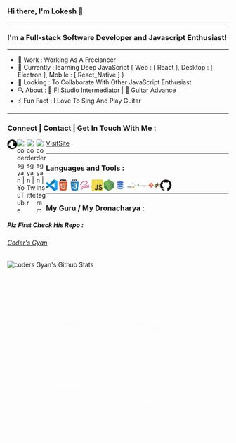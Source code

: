 ### Hi there, I'm Lokesh 👋

<hr />

<h3>I'm a Full-stack Software Developer and Javascript Enthusiast!</h3>
<hr />

<ul>
    <li>💼 Work : Working As A Freelancer</li>
    <li>🔬 Currently : learning Deep JavaScript { Web : [ React ], Desktop : [ Electron ], Mobile : [ React_Native ] }</li>
    <li>🔭 Looking : To Collaborate With Other JavaScript Enthusiast</li>
    <li>🔍 About : 🎹 Fl Studio Intermediator | 🎸 Guitar Advance</li>
    <li>⚡ Fun Fact : I Love To Sing And Play Guitar</li>
</ul>

<hr />
<h3>Connect | Contact | Get In Touch With Me : </h3>
<p>
    <a href="" target="_blank">
        <img align="left" alt="codersgyan.com" width="22px" src="https://raw.githubusercontent.com/iconic/open-iconic/master/svg/globe.svg" style="max-width:100%;">
    </a>

   <a href="https://www.youtube.com/channel/UCkr8kMQ1uAdcvi56IRH9F0g" target="_blank">
        <img align="left" alt="codersgyan | YouTube" width="22px" src="https://camo.githubusercontent.com/6645c4c313a1f4f0032cd1c5e5fd0033417104a7a282fed4cafdca8ac2a1ab33/68747470733a2f2f63646e2e6a7364656c6976722e6e65742f6e706d2f73696d706c652d69636f6e734076332f69636f6e732f796f75747562652e737667" data-canonical-src="https://cdn.jsdelivr.net/npm/simple-icons@v3/icons/youtube.svg" style="max-width:100%;">
    </a>

   <a href="" target="_blank">
        <img align="left" alt="codersgyan | Twitter" width="22px" src="https://camo.githubusercontent.com/013ab4b8c0a14af1d626b6106c10a4ca83129f9b89d063db25612dcb88740bc5/68747470733a2f2f63646e2e6a7364656c6976722e6e65742f6e706d2f73696d706c652d69636f6e734076332f69636f6e732f66616365626f6f6b2e737667" data-canonical-src="https://cdn.jsdelivr.net/npm/simple-icons@v3/icons/facebook.svg" style="max-width:100%;">
    </a>

   <a href="" target="_blank">
        <img align="left" alt="codersgyan | Instagram" width="22px" src="https://camo.githubusercontent.com/c80f9763ed06d4ab9fbcc1a74b8b74cd95e4c7f82d3f1f70233994f236a0faeb/68747470733a2f2f63646e2e6a7364656c6976722e6e65742f6e706d2f73696d706c652d69636f6e734076332f69636f6e732f696e7374616772616d2e737667" data-canonical-src="https://cdn.jsdelivr.net/npm/simple-icons@v3/icons/instagram.svg" style="max-width:100%;">
    </a>
</p>
<a href="https://lexuscreations.netlify.app/">VisitSite</a>
<br/>
<hr />

<h3>Languages and Tools : </h3>
<p>
    <a href="" target="_blank">
        <img align="left" lt="Visual Studio Code" width="26px" src="https://raw.githubusercontent.com/github/explore/80688e429a7d4ef2fca1e82350fe8e3517d3494d/topics/visual-studio-code/visual-studio-code.png" style="max-width:100%;">
    </a>

   <a href="" target="_blank">
        <img align="left" lt="HTML5" width="26px" src="https://raw.githubusercontent.com/github/explore/80688e429a7d4ef2fca1e82350fe8e3517d3494d/topics/html/html.png" style="max-width:100%;">
    </a>

   <a href="" target="_blank">
        <img align="left" lt="CSS3" width="26px" src="https://raw.githubusercontent.com/github/explore/80688e429a7d4ef2fca1e82350fe8e3517d3494d/topics/css/css.png" style="max-width:100%;">
    </a>

   <a href="" target="_blank">
        <img align="left" lt="Sass" width="26px" src="https://raw.githubusercontent.com/github/explore/80688e429a7d4ef2fca1e82350fe8e3517d3494d/topics/sass/sass.png" style="max-width:100%;">
    </a>

   <a href="" target="_blank">
        <img align="left" lt="JavaScript" width="26px" src="https://raw.githubusercontent.com/github/explore/80688e429a7d4ef2fca1e82350fe8e3517d3494d/topics/javascript/javascript.png" style="max-width:100%;">
    </a>

   <a href="" target="_blank">
        <img align="left" lt="Node.js" width="26px" src="https://raw.githubusercontent.com/github/explore/80688e429a7d4ef2fca1e82350fe8e3517d3494d/topics/nodejs/nodejs.png" style="max-width:100%;">
    </a>

   <a href="" target="_blank">
        <img align="left" lt="SQL" width="26px" src="https://raw.githubusercontent.com/github/explore/80688e429a7d4ef2fca1e82350fe8e3517d3494d/topics/sql/sql.png" style="max-width:100%;">
    </a>

   <a href="" target="_blank">
        <img align="left" alt="MySQL" width="26px" src="https://raw.githubusercontent.com/github/explore/80688e429a7d4ef2fca1e82350fe8e3517d3494d/topics/mysql/mysql.png" style="max-width:100%;">
    </a>

   <a href="" target="_blank">
        <img align="left" alt="MongoDB" width="26px" src="https://raw.githubusercontent.com/github/explore/80688e429a7d4ef2fca1e82350fe8e3517d3494d/topics/mongodb/mongodb.png" style="max-width:100%;">
    </a>

   <a href="" target="_blank">
        <img align="left" alt="Git" width="26px" src="https://raw.githubusercontent.com/github/explore/80688e429a7d4ef2fca1e82350fe8e3517d3494d/topics/git/git.png" style="max-width:100%;">
    </a>

   <a href="" target="_blank">
        <img align="left" alt="GitHub" width="26px" src="https://raw.githubusercontent.com/github/explore/78df643247d429f6cc873026c0622819ad797942/topics/github/github.png" style="max-width:100%;">
    </a>
    
</p>

<br/>
<hr/>

<h3>My Guru / My Dronacharya : </h3>
<h5>Plz First Check His Repo : </h5>
<h6><a href="https://github.com/codersgyan" target="_blank">Coder's Gyan</a></h6>
<img align="left" alt="coders Gyan's Github Stats" src="https://camo.githubusercontent.com/1a0f22f2daff2f1fc1751ecaea88a2291038b0b7ba6b699d4d5518d445f6f075/68747470733a2f2f6769746875622d726561646d652d73746174732e76657263656c2e6170702f6170693f757365726e616d653d636f646572736779616e2673686f775f69636f6e733d7472756526686964655f626f726465723d74727565" style="max-width:100%;">

<!--
**lexuscreations/lexuscreations** is a ✨ _special_ ✨ repository because its `README.md` (this file) appears on your GitHub profile.

Here are some ideas to get you started:

- 🔭 I’m currently working on ...
- 🌱 I’m currently learning ...
- 👯 I’m looking to collaborate on ...
- 🤔 I’m looking for help with ...
- 💬 Ask me about ...
- 📫 How to reach me: ...
- 😄 Pronouns: ...
- ⚡ Fun fact: ...
-->
<br/><br/><br/><br/><br/>

<img src="https://raw.githubusercontent.com/lexuscreations/lexuscreations/main/Dream_Company%20(1).gif" width="75%" />
